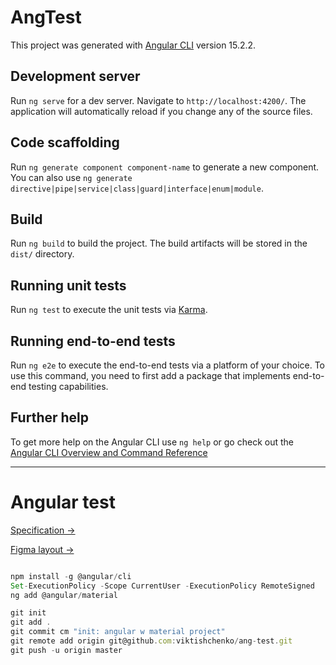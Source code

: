 # AngTest

This project was generated with [Angular CLI](https://github.com/angular/angular-cli) version 15.2.2.

## Development server

Run `ng serve` for a dev server. Navigate to `http://localhost:4200/`. The application will automatically reload if you change any of the source files.

## Code scaffolding

Run `ng generate component component-name` to generate a new component. You can also use `ng generate directive|pipe|service|class|guard|interface|enum|module`.

## Build

Run `ng build` to build the project. The build artifacts will be stored in the `dist/` directory.

## Running unit tests

Run `ng test` to execute the unit tests via [Karma](https://karma-runner.github.io).

## Running end-to-end tests

Run `ng e2e` to execute the end-to-end tests via a platform of your choice. To use this command, you need to first add a package that implements end-to-end testing capabilities.

## Further help

To get more help on the Angular CLI use `ng help` or go check out the [Angular CLI Overview and Command Reference](https://angular.io/cli)

---

# Angular test

[Specification →](https://docs.google.com/document/d/1RPpCYTWiJoYS93d_qOfFtfV1-yv8WkplVNfIZCHluD4/edit?usp=sharing)

[Figma layout →](https://www.figma.com/file/IqrgwLaucFSeCDDrHOKPq5/ang-test?node-id=0%3A1&t=7PS41M4kY65YyDYs-1)

```javascript

npm install -g @angular/cli
Set-ExecutionPolicy -Scope CurrentUser -ExecutionPolicy RemoteSigned
ng add @angular/material

git init
git add .
git commit cm "init: angular w material project"
git remote add origin git@github.com:viktishchenko/ang-test.git
git push -u origin master

```
